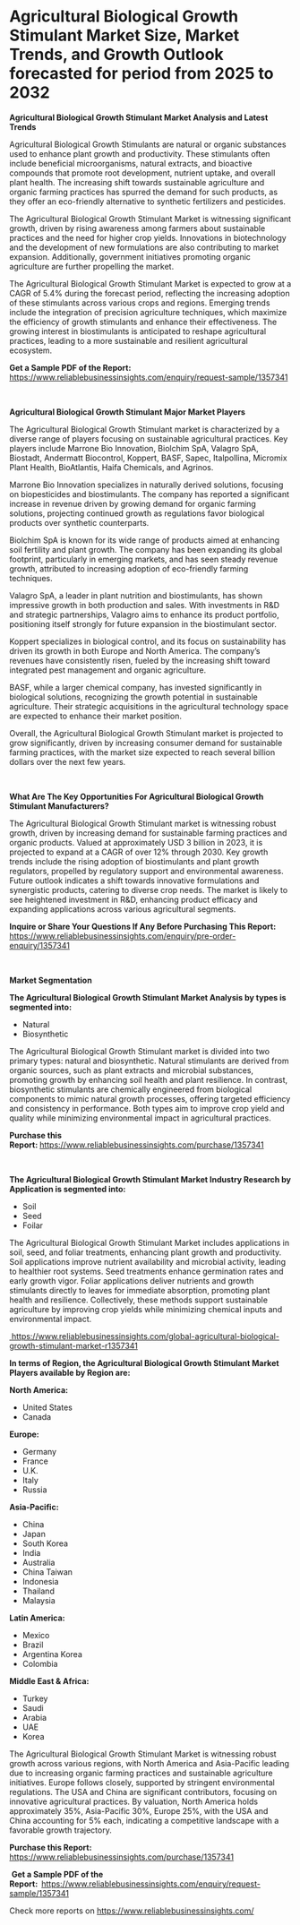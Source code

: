<p><h1>Agricultural Biological Growth Stimulant Market Size, Market Trends, and Growth Outlook forecasted for period from 2025 to 2032</h1></p><p><strong>Agricultural Biological Growth Stimulant Market Analysis and Latest Trends</strong></p>
<p><p>Agricultural Biological Growth Stimulants are natural or organic substances used to enhance plant growth and productivity. These stimulants often include beneficial microorganisms, natural extracts, and bioactive compounds that promote root development, nutrient uptake, and overall plant health. The increasing shift towards sustainable agriculture and organic farming practices has spurred the demand for such products, as they offer an eco-friendly alternative to synthetic fertilizers and pesticides.</p><p>The Agricultural Biological Growth Stimulant Market is witnessing significant growth, driven by rising awareness among farmers about sustainable practices and the need for higher crop yields. Innovations in biotechnology and the development of new formulations are also contributing to market expansion. Additionally, government initiatives promoting organic agriculture are further propelling the market.</p><p>The Agricultural Biological Growth Stimulant Market is expected to grow at a CAGR of 5.4% during the forecast period, reflecting the increasing adoption of these stimulants across various crops and regions. Emerging trends include the integration of precision agriculture techniques, which maximize the efficiency of growth stimulants and enhance their effectiveness. The growing interest in biostimulants is anticipated to reshape agricultural practices, leading to a more sustainable and resilient agricultural ecosystem.</p></p>
<p><strong>Get a Sample PDF of the Report:&nbsp;</strong> <a href="https://www.reliablebusinessinsights.com/enquiry/request-sample/1357341?utm_campaign=3259&utm_medium=2&utm_source=Github&utm_content=ia&utm_term=02042025&utm_id=agricultural-biological-growth-stimulant">https://www.reliablebusinessinsights.com/enquiry/request-sample/1357341</a></p>
<p>&nbsp;</p>
<p><strong>Agricultural Biological Growth Stimulant Major Market Players</strong></p>
<p><p>The Agricultural Biological Growth Stimulant market is characterized by a diverse range of players focusing on sustainable agricultural practices. Key players include Marrone Bio Innovation, Biolchim SpA, Valagro SpA, Biostadt, Andermatt Biocontrol, Koppert, BASF, Sapec, Italpollina, Micromix Plant Health, BioAtlantis, Haifa Chemicals, and Agrinos.</p><p>Marrone Bio Innovation specializes in naturally derived solutions, focusing on biopesticides and biostimulants. The company has reported a significant increase in revenue driven by growing demand for organic farming solutions, projecting continued growth as regulations favor biological products over synthetic counterparts.</p><p>Biolchim SpA is known for its wide range of products aimed at enhancing soil fertility and plant growth. The company has been expanding its global footprint, particularly in emerging markets, and has seen steady revenue growth, attributed to increasing adoption of eco-friendly farming techniques.</p><p>Valagro SpA, a leader in plant nutrition and biostimulants, has shown impressive growth in both production and sales. With investments in R&D and strategic partnerships, Valagro aims to enhance its product portfolio, positioning itself strongly for future expansion in the biostimulant sector.</p><p>Koppert specializes in biological control, and its focus on sustainability has driven its growth in both Europe and North America. The company’s revenues have consistently risen, fueled by the increasing shift toward integrated pest management and organic agriculture.</p><p>BASF, while a larger chemical company, has invested significantly in biological solutions, recognizing the growth potential in sustainable agriculture. Their strategic acquisitions in the agricultural technology space are expected to enhance their market position.</p><p>Overall, the Agricultural Biological Growth Stimulant market is projected to grow significantly, driven by increasing consumer demand for sustainable farming practices, with the market size expected to reach several billion dollars over the next few years.</p></p>
<p>&nbsp;</p>
<p><strong>What Are The Key Opportunities For Agricultural Biological Growth Stimulant Manufacturers?</strong></p>
<p><p>The Agricultural Biological Growth Stimulant market is witnessing robust growth, driven by increasing demand for sustainable farming practices and organic products. Valued at approximately USD 3 billion in 2023, it is projected to expand at a CAGR of over 12% through 2030. Key growth trends include the rising adoption of biostimulants and plant growth regulators, propelled by regulatory support and environmental awareness. Future outlook indicates a shift towards innovative formulations and synergistic products, catering to diverse crop needs. The market is likely to see heightened investment in R&D, enhancing product efficacy and expanding applications across various agricultural segments.</p></p>
<p><strong>Inquire or Share Your Questions If Any Before Purchasing This Report:</strong> <a href="https://www.reliablebusinessinsights.com/enquiry/pre-order-enquiry/1357341?utm_campaign=3259&utm_medium=2&utm_source=Github&utm_content=ia&utm_term=02042025&utm_id=agricultural-biological-growth-stimulant">https://www.reliablebusinessinsights.com/enquiry/pre-order-enquiry/1357341</a></p>
<p>&nbsp;</p>
<p><strong>Market Segmentation</strong></p>
<p><strong>The Agricultural Biological Growth Stimulant Market Analysis by types is segmented into:</strong></p>
<p><ul><li>Natural</li><li>Biosynthetic</li></ul></p>
<p><p>The Agricultural Biological Growth Stimulant market is divided into two primary types: natural and biosynthetic. Natural stimulants are derived from organic sources, such as plant extracts and microbial substances, promoting growth by enhancing soil health and plant resilience. In contrast, biosynthetic stimulants are chemically engineered from biological components to mimic natural growth processes, offering targeted efficiency and consistency in performance. Both types aim to improve crop yield and quality while minimizing environmental impact in agricultural practices.</p></p>
<p><strong>Purchase this Report:&nbsp;</strong><a href="https://www.reliablebusinessinsights.com/purchase/1357341?utm_campaign=3259&utm_medium=2&utm_source=Github&utm_content=ia&utm_term=02042025&utm_id=agricultural-biological-growth-stimulant">https://www.reliablebusinessinsights.com/purchase/1357341</a></p>
<p>&nbsp;</p>
<p><strong>The Agricultural Biological Growth Stimulant Market Industry Research by Application is segmented into:</strong></p>
<p><ul><li>Soil</li><li>Seed</li><li>Foilar</li></ul></p>
<p><p>The Agricultural Biological Growth Stimulant Market includes applications in soil, seed, and foliar treatments, enhancing plant growth and productivity. Soil applications improve nutrient availability and microbial activity, leading to healthier root systems. Seed treatments enhance germination rates and early growth vigor. Foliar applications deliver nutrients and growth stimulants directly to leaves for immediate absorption, promoting plant health and resilience. Collectively, these methods support sustainable agriculture by improving crop yields while minimizing chemical inputs and environmental impact.</p></p>
<p><a href="https://www.reliablebusinessinsights.com/global-agricultural-biological-growth-stimulant-market-r1357341?utm_campaign=3259&utm_medium=2&utm_source=Github&utm_content=ia&utm_term=02042025&utm_id=agricultural-biological-growth-stimulant">&nbsp;https://www.reliablebusinessinsights.com/global-agricultural-biological-growth-stimulant-market-r1357341</a></p>
<p><strong>In terms of Region, the Agricultural Biological Growth Stimulant Market Players available by Region are:</strong></p>
<p>
    <p> <strong> North America: </strong>
        <ul>
            <li>United States</li>
            <li>Canada</li>
        </ul>
        </p> 
    <p> <strong> Europe: </strong>
        <ul>
            <li>Germany</li>
            <li>France</li>
            <li>U.K.</li>
            <li>Italy</li>
            <li>Russia</li>
        </ul>
        </p> 
    <p> <strong> Asia-Pacific: </strong>
        <ul>
            <li>China</li>
            <li>Japan</li>
            <li>South Korea</li>
            <li>India</li>
            <li>Australia</li>
            <li>China Taiwan</li>
            <li>Indonesia</li>
            <li>Thailand</li>
            <li>Malaysia</li>
        </ul>
        </p> 
    <p> <strong> Latin America: </strong>
        <ul>
            <li>Mexico</li>
            <li>Brazil</li>
            <li>Argentina Korea</li>
            <li>Colombia</li>
        </ul>
        </p> 
    <p> <strong> Middle East & Africa: </strong>
        <ul>
            <li>Turkey</li>
            <li>Saudi</li>
            <li>Arabia</li>
            <li>UAE</li>
            <li>Korea</li>
        </ul>
    </p>
    </p>
<p><p>The Agricultural Biological Growth Stimulant Market is witnessing robust growth across various regions, with North America and Asia-Pacific leading due to increasing organic farming practices and sustainable agriculture initiatives. Europe follows closely, supported by stringent environmental regulations. The USA and China are significant contributors, focusing on innovative agricultural practices. By valuation, North America holds approximately 35%, Asia-Pacific 30%, Europe 25%, with the USA and China accounting for 5% each, indicating a competitive landscape with a favorable growth trajectory.</p></p>
<p><strong>Purchase this Report: </strong><a href="https://www.reliablebusinessinsights.com/purchase/1357341?utm_campaign=3259&utm_medium=2&utm_source=Github&utm_content=ia&utm_term=02042025&utm_id=agricultural-biological-growth-stimulant">https://www.reliablebusinessinsights.com/purchase/1357341</a></p>
<p>&nbsp;<strong>Get a Sample PDF of the Report:&nbsp;&nbsp;</strong><a href="https://www.reliablebusinessinsights.com/enquiry/request-sample/1357341?utm_campaign=3259&utm_medium=2&utm_source=Github&utm_content=ia&utm_term=02042025&utm_id=agricultural-biological-growth-stimulant">https://www.reliablebusinessinsights.com/enquiry/request-sample/1357341</a></p>
<p><strong></strong></p>
<p>Check more reports on <a href="https://www.reliablebusinessinsights.com/?utm_campaign=3259&utm_medium=2&utm_source=Github&utm_content=ia&utm_term=02042025&utm_id=agricultural-biological-growth-stimulant">https://www.reliablebusinessinsights.com/</a></p>